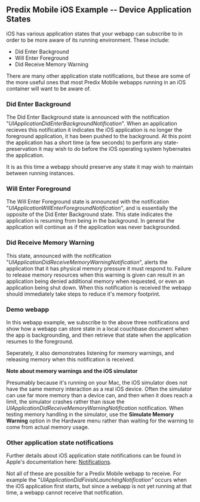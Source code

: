 ## Predix Mobile iOS Example -- Device Application States

iOS has various application states that your webapp can subscribe to in order to be more aware of its running environment. These include:

* Did Enter Background
* Will Enter Foreground
* Did Receive Memory Warning

There are many other application state notifications, but these are some of the more useful ones that most Predix Mobile webapps running in an iOS container will want to be aware of.

### Did Enter Background
The Did Enter Background state is announced with the notification "_UIApplicationDidEnterBackgroundNotification_". When an application recieves this notification it indicates the iOS application is no longer the foreground application, it has been pushed to the background. At this point the application has a short time (a few seconds) to perform any state-preservation it may wish to do before the iOS operating system hybernates the application.

It is as this time a webapp should preserve any state it may wish to maintain between running instances.

### Will Enter Foreground
The Will Enter Foreground state is announced with the notification "_UIApplicationWillEnterForegroundNotification_", and is essentially the opposite of the Did Enter Background state. This state indicates the application is resuming from being in the background. In general the application will continue as if the application was never backgrounded.

### Did Receive Memory Warning
This state, announced with the notification "_UIApplicationDidReceiveMemoryWarningNotification_", alerts the application that it has physical memory pressure it must respond to. Failure to release memory resources when this warning is given can result in an application being denied additional memory when requested, or even an application being shut down. When this notification is received the webapp should immediately take steps to reduce it's memory footprint.

### Demo webapp
In this webapp example, we subscribe to the above three notifications and show how a webapp can store state in a local couchbase document when the app is backgrounding, and then retrieve that state when the application resumes to the foreground.

Seperately, it also demonstrates listening for memory warnings, and releasing memory when this notification is received.

**Note about memory warnings and the iOS simulator**

Presumably because it's running on your Mac, the iOS simulator does not have the same memory interaction as a real iOS device. Often the simulator can use far more memory than a device can, and then when it does reach a limit, the simulator crashes rather than issue the _UIApplicationDidReceiveMemoryWarningNotification_ notification. When testing memory handling in the simulator, use the **Simulate Memory Warning** option in the Hardware menu rather than waiting for the warning to come from actual memory usage.

### Other application state notifications
Further details about iOS application state notifications can be found in Apple's documentation here: [Notifications](https://developer.apple.com/library/ios/documentation/UIKit/Reference/UIApplication_Class/#//apple_ref/doc/uid/TP40006728-CH3-DontLinkElementID_4).

Not all of these are possible for a Predix Mobile webapp to receive. For example the  "_UIApplicationDidFinishLaunchingNotification"_ occurs when the iOS application first starts, but since a webapp is not yet running at that time, a webapp cannot receive that notification.



